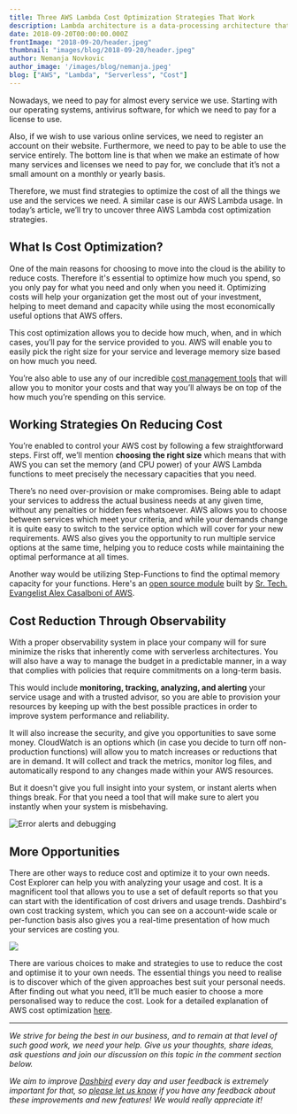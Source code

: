 ```yaml
---
title: Three AWS Lambda Cost Optimization Strategies That Work
description: Lambda architecture is a data-processing architecture that is designed to process vast amounts of data. Lambda architecture is taking advantage of two methods, which are batch and streaming-processing.
date: 2018-09-20T00:00:00.000Z
frontImage: "2018-09-20/header.jpeg"
thumbnail: "images/blog/2018-09-20/header.jpeg"
author: Nemanja Novkovic
author_image: '/images/blog/nemanja.jpeg'
blog: ["AWS", "Lambda", "Serverless", "Cost"]
---
```


Nowadays, we need to pay for almost every service we use. Starting with our operating systems, antivirus software, for which we need to pay for a license to use. 

Also, if we wish to use various online services, we need to register an account on their website. Furthermore, we need to pay to be able to use the service entirely. The bottom line is that when we make an estimate of how many services and licenses we need to pay for, we conclude that it’s not a small amount on a monthly or yearly basis. 

Therefore, we must find strategies to optimize the cost of all the things we use and the services we need. A similar case is our AWS Lambda usage. In today’s article, we’ll try to uncover three AWS Lambda cost optimization strategies.

## What Is Cost Optimization?

One of the main reasons for choosing to move into the cloud is the ability to reduce costs. Therefore it's essential to optimize how much you spend, so you only pay for what you need and only when you need it. Optimizing costs will help your organization get the most out of your investment, helping to meet demand and capacity while using the most economically useful options that AWS offers. 

This cost optimization allows you to decide how much, when, and in which cases, you’ll pay for the service provided to you. AWS will enable you to easily pick the right size for your service and leverage memory size based on how much you need.

You’re also able to use any of our incredible [cost management tools](/features/) that will allow you to monitor your costs and that way you’ll always be on top of the how much you’re spending on this service.

## Working Strategies On Reducing Cost

You’re enabled to control your AWS cost by following a few straightforward steps. First off, we’ll mention **choosing the right size** which means that with AWS you can set the memory (and CPU power) of your AWS Lambda functions to meet precisely the necessary capacities that you need. 

There’s no need over-provision or make compromises. Being able to adapt your services to address the actual business needs at any given time, without any penalties or hidden fees whatsoever. AWS allows you to choose between services which meet your criteria, and while your demands change it is quite easy to switch to the service option which will cover for your new requirements. AWS also gives you the opportunity to run multiple service options at the same time, helping you to reduce costs while maintaining the optimal performance at all times.

Another way would be utilizing Step-Functions to find the optimal memory capacity for your functions. Here's an [open source module](https://github.com/alexcasalboni/aws-lambda-power-tuning) built by [Sr. Tech. Evangelist Alex Casalboni of AWS](https://blog.alexcasalboni.com/).

## Cost Reduction Through Observability

With a proper observability system in place your company will for sure minimize the risks that inherently come with serverless architectures. You will also have a way to manage the budget in a predictable manner, in a way that complies with policies that require commitments on a long-term basis.  

This would include **monitoring, tracking, analyzing, and alerting** your service usage and with a trusted advisor, so you are able to provision your resources by keeping up with the best possible practices in order to improve system performance and reliability. 

It will also increase the security, and give you opportunities to save some money. CloudWatch is an options which (in case you decide to turn off non-production functions) will allow you to match increases or reductions that are in demand. It will collect and track the metrics, monitor log files, and automatically respond to any changes made within your AWS resources. 

But it doesn't give you full insight into your system, or instant alerts when things break. For that you need a tool that will make sure to alert you instantly when your system is misbehaving.

![Error alerts and debugging](/images/features/error-aggregation@2x.png)

## More Opportunities

There are other ways to reduce cost and optimize it to your own needs. Cost Explorer can help you with analyzing your usage and cost. It is a magnificent tool that allows you to use a set of default reports so that you can start with the identification of cost drivers and usage trends. Dashbird's own cost tracking system, which you can see on a account-wide scale or per-function basis also gives you a real-time presentation of how much your services are costing you.

![](/images/blog/2018-09-20/overview-cost.png)

There are various choices to make and strategies to use to reduce the cost and optimise it to your own needs. The essential things you need to realise is to discover which of the given approaches best suit your personal needs. After finding out what you need, it’ll be much easier to choose a more personalised way to reduce the cost. Look for a detailed explanation of AWS cost optimization [here](https://aws.amazon.com/pricing/cost-optimization/). 

___
_We strive for being the best in our business, and to remain at that level of such good work, we need your help. Give us your thoughts, share ideas, ask questions and join our discussion on this topic in the comment section below._

_We aim to improve [Dashbird](https://dashbird.io/) every day and user feedback is extremely important for that, so [please let us know](mailto:support@dashbird.io) if you have any feedback about these improvements and new features! We would really appreciate it!_